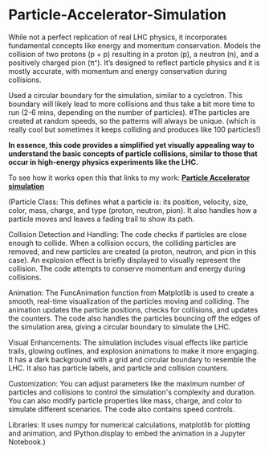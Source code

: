 # Particle-Accelerator-Simulation
While not a perfect replication of real LHC physics, it incorporates fundamental concepts like energy and momentum conservation.
Models the collision of two protons (p + p) resulting in a proton (p), a neutron (n), and a positively charged pion (π⁺). It’s designed to reflect particle physics and it is mostly accurate, with momentum and energy conservation during collisions.

Used a circular boundary for the simulation, similar to a cyclotron. This boundary will likely lead to more collisions and thus take a bit more time to run (2-6 mins, depending on the number of particles).
#The particles are created at random speeds, so the patterns will always be unique. (which is really cool but sometimes it keeps colliding and produces like 100 particles!)

**In essence, this code provides a simplified yet visually appealing way to understand the basic concepts of particle collisions, similar to those that occur in high-energy physics experiments like the LHC.**

To see how it works open this that links to my work:
**[Particle Accelerator simulation](https://colab.research.google.com/drive/1qWvhOPAB6fdfmvo2OA1xGDwk-BUsavbl?usp=sharing)**


(Particle Class:
This defines what a particle is: its position, velocity, size, color, mass, charge, and type (proton, neutron, pion). It also handles how a particle moves and leaves a fading trail to show its path. 

Collision Detection and Handling:
The code checks if particles are close enough to collide. When a collision occurs, the colliding particles are removed, and new particles are created (a proton, neutron, and pion in this case). An explosion effect is briefly displayed to visually represent the collision. The code attempts to conserve momentum and energy during collisions. 

Animation:
The FuncAnimation function from Matplotlib is used to create a smooth, real-time visualization of the particles moving and colliding. The animation updates the particle positions, checks for collisions, and updates the counters. The code also handles the particles bouncing off the edges of the simulation area, giving a circular boundary to simulate the LHC. 

Visual Enhancements:
The simulation includes visual effects like particle trails, glowing outlines, and explosion animations to make it more engaging. It has a dark background with a grid and circular boundary to resemble the LHC. It also has particle labels, and particle and collision counters. 

Customization:
You can adjust parameters like the maximum number of particles and collisions to control the simulation's complexity and duration. You can also modify particle properties like mass, charge, and color to simulate different scenarios. The code also contains speed controls. 

Libraries:
It uses numpy for numerical calculations, matplotlib for plotting and animation, and IPython.display to embed the animation in a Jupyter Notebook.)
